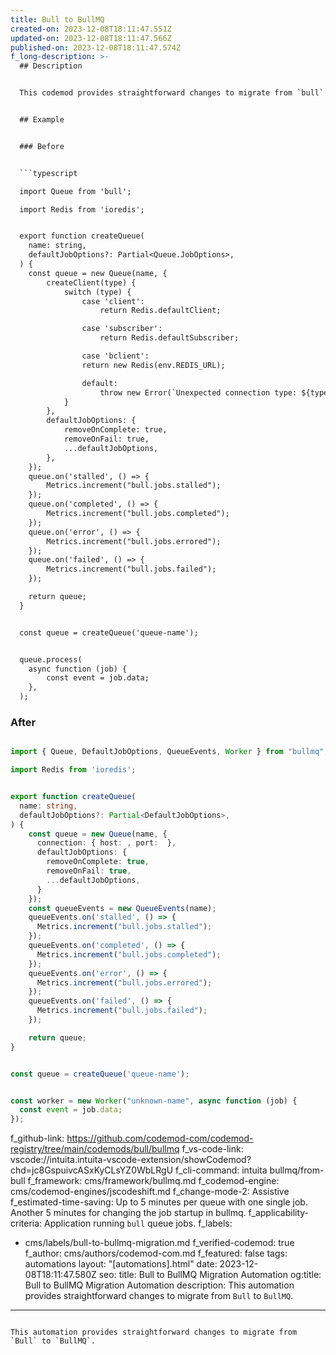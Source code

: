 ```yaml
---
title: Bull to BullMQ
created-on: 2023-12-08T18:11:47.551Z
updated-on: 2023-12-08T18:11:47.566Z
published-on: 2023-12-08T18:11:47.574Z
f_long-description: >-
  ## Description


  This codemod provides straightforward changes to migrate from `bull` to `bullmq`. You have to manually create queue names for the existing queues in your application. You need to apply these names for the created workers in the files that previously used `.process()`.


  ## Example


  ### Before


  ```typescript

  import Queue from 'bull';

  import Redis from 'ioredis';


  export function createQueue(
  	name: string,
  	defaultJobOptions?: Partial<Queue.JobOptions>,
  ) {
  	const queue = new Queue(name, {
  		createClient(type) {
  			switch (type) {
  				case 'client':
  					return Redis.defaultClient;

  				case 'subscriber':
  					return Redis.defaultSubscriber;

  				case 'bclient':
  			    return new Redis(env.REDIS_URL);

  				default:
  					throw new Error(`Unexpected connection type: ${type}`);
  			}
  		},
  		defaultJobOptions: {
  			removeOnComplete: true,
  			removeOnFail: true,
  			...defaultJobOptions,
  		},
  	});
  	queue.on('stalled', () => {
  		Metrics.increment("bull.jobs.stalled");
  	});
  	queue.on('completed', () => {
  		Metrics.increment("bull.jobs.completed");
  	});
  	queue.on('error', () => {
  		Metrics.increment("bull.jobs.errored");
  	});
  	queue.on('failed', () => {
  		Metrics.increment("bull.jobs.failed");
  	});

  	return queue;
  }


  const queue = createQueue('queue-name');


  queue.process(
  	async function (job) {
  		const event = job.data;
  	},
  );

  ```


  ### After


  ```typescript

  import { Queue, DefaultJobOptions, QueueEvents, Worker } from "bullmq";

  import Redis from 'ioredis';


  export function createQueue(
    name: string,
    defaultJobOptions?: Partial<DefaultJobOptions>,
  ) {
      const queue = new Queue(name, {
        connection: { host: , port:  },
        defaultJobOptions: {
          removeOnComplete: true,
          removeOnFail: true,
          ...defaultJobOptions,
        }
      });
      const queueEvents = new QueueEvents(name);
      queueEvents.on('stalled', () => {
        Metrics.increment("bull.jobs.stalled");
      });
      queueEvents.on('completed', () => {
        Metrics.increment("bull.jobs.completed");
      });
      queueEvents.on('error', () => {
        Metrics.increment("bull.jobs.errored");
      });
      queueEvents.on('failed', () => {
        Metrics.increment("bull.jobs.failed");
      });

      return queue;
  }


  const queue = createQueue('queue-name');


  const worker = new Worker("unknown-name", async function (job) {
    const event = job.data;
  });

  ```
f_github-link: https://github.com/codemod-com/codemod-registry/tree/main/codemods/bull/bullmq
f_vs-code-link: vscode://intuita.intuita-vscode-extension/showCodemod?chd=jc8GspuivcASxKyCLsYZ0WbLRgU
f_cli-command: intuita bullmq/from-bull
f_framework: cms/framework/bullmq.md
f_codemod-engine: cms/codemod-engines/jscodeshift.md
f_change-mode-2: Assistive
f_estimated-time-saving: Up to 5 minutes per queue with one single job. Another
  5 minutes for changing the job startup in bullmq.
f_applicability-criteria: Application running `bull` queue jobs.
f_labels:
  - cms/labels/bull-to-bullmq-migration.md
f_verified-codemod: true
f_author: cms/authors/codemod-com.md
f_featured: false
tags: automations
layout: "[automations].html"
date: 2023-12-08T18:11:47.580Z
seo:
  title: Bull to BullMQ Migration Automation
  og:title: Bull to BullMQ Migration Automation
  description: This automation provides straightforward changes to migrate from
    `Bull` to `BullMQ`.
---
```

This automation provides straightforward changes to migrate from `Bull` to `BullMQ`.